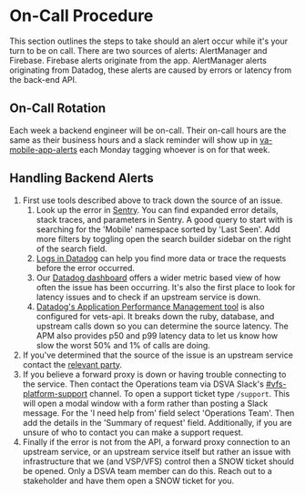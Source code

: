 # On-Call Procedure

This section outlines the steps to take should an alert occur while it's your turn to be on call. There are two sources of alerts: AlertManager and Firebase. Firebase alerts originate from the app. AlertManager alerts originating from Datadog, these alerts are caused by errors or latency from the back-end API.

## On-Call Rotation
Each week a backend engineer will be on-call. Their on-call hours are the same as their business hours and a slack reminder will show up in [va-mobile-app-alerts](https://dsva.slack.com/archives/C021WCL114J) each Monday tagging whoever is on for that week.

## Handling Backend Alerts

1. First use tools described above to track down the source of an issue.
    1. Look up the error in [Sentry](http://sentry.vfs.va.gov/vets-gov/). You can find expanded error details, stack traces, and parameters in Sentry. A good query to start with is searching for the 'Mobile' namespace sorted by 'Last Seen'. Add more filters by toggling open the search builder sidebar on the right of the search field.
    2. [Logs in Datadog](https://vagov.ddog-gov.com/logs) can help you find more data or trace the requests before the error occurred.
    3. Our [Datadog dashboard](https://vagov.ddog-gov.com/apm/services/mobile-app/operations/rack.request/resources?env=eks-prod&panels=qson%3A%28data%3A%28%29%2Cversion%3A%210%29&resources=qson%3A%28data%3A%28visible%3A%21t%2Chits%3A%28selected%3Atotal%29%2Cerrors%3A%28selected%3Atotal%29%2Clatency%3A%28selected%3Ap95%29%2CtopN%3A%215%29%2Cversion%3A%211%29&sort=error-rate%2Cdesc&summary=qson%3A%28data%3A%21f%2Cversion%3A%211%29&view=spans&start=1701356709938&end=1701360309938&paused=false) offers a wider metric based view of how often the issue has been occurring. It's also the first place to look for latency issues and to check if an upstream service is down.
    4. [Datadog's Application Performance Management tool](https://vagov.ddog-gov.com/apm/services/vets-api/operations/rack.request/resources?env=production) is also configured for vets-api. It breaks down the ruby, database, and upstream calls down so you can determine the source latency. The APM also provides p50 and p99 latency data to let us know how slow the worst 50% and 1% of calls are doing.
2. If you've determined that the source of the issue is an upstream service contact the [relevant party](../Architecture/Services.md#service_contacts).
3. If you believe a forward proxy is down or having trouble connecting to the service. Then contact the Operations team via DSVA Slack's [#vfs-platform-support](https://dsva.slack.com/archives/CBU0KDSB1) channel. To open a support ticket type `/support`. This will open a modal window with a form rather than posting a Slack message. For the 'I need help from' field select 'Operations Team'. Then add the details in the 'Summary of request' field. Additionally, if you are unsure of who to contact you can make a support request. 
4. Finally if the error is not from the API, a forward proxy connection to an upstream service, or an upstream service itself but rather an issue with infrastructure that we (and VSP/VFS) control then a SNOW ticket should be opened. Only a DSVA team member can do this. Reach out to a stakeholder and have them open a SNOW ticket for you.


